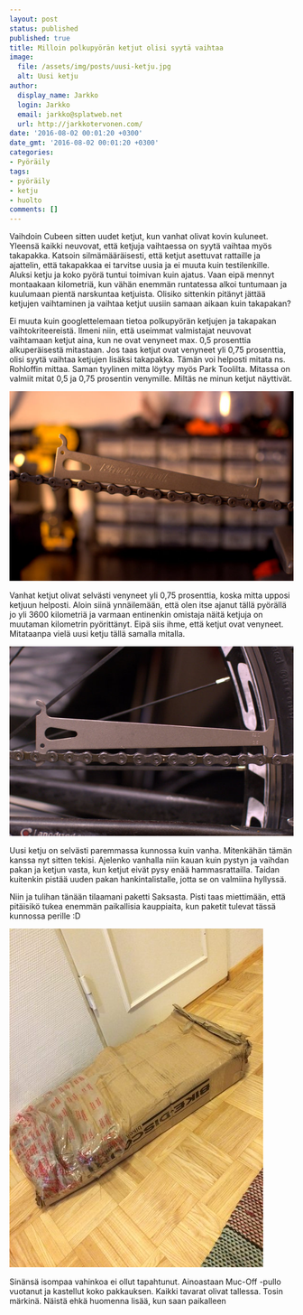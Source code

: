 ```yaml
---
layout: post
status: published
published: true
title: Milloin polkupyörän ketjut olisi syytä vaihtaa
image:
  file: /assets/img/posts/uusi-ketju.jpg
  alt: Uusi ketju
author:
  display_name: Jarkko
  login: Jarkko
  email: jarkko@splatweb.net
  url: http://jarkkotervonen.com/
date: '2016-08-02 00:01:20 +0300'
date_gmt: '2016-08-02 00:01:20 +0300'
categories:
- Pyöräily
tags:
- pyöräily
- ketju
- huolto
comments: []
---
```

Vaihdoin Cubeen sitten uudet ketjut, kun vanhat olivat kovin kuluneet. Yleensä kaikki neuvovat, että ketjuja vaihtaessa on syytä vaihtaa myös takapakka. Katsoin silmämääräisesti, että ketjut asettuvat rattaille ja ajattelin, että takapakkaa ei tarvitse uusia ja ei muuta kuin testilenkille. Aluksi ketju ja koko pyörä tuntui toimivan kuin ajatus. Vaan eipä mennyt montaakaan kilometriä, kun vähän enemmän runtatessa alkoi tuntumaan ja kuulumaan pientä narskuntaa ketjuista. Olisiko sittenkin pitänyt jättää ketjujen vaihtaminen ja vaihtaa ketjut uusiin samaan aikaan kuin takapakan?

Ei muuta kuin googlettelemaan tietoa polkupyörän ketjujen ja takapakan vaihtokriteereistä. Ilmeni niin, että useimmat valmistajat neuvovat vaihtamaan ketjut aina, kun ne ovat venyneet max. 0,5 prosenttia alkuperäisestä mitastaan. Jos taas ketjut ovat venyneet yli 0,75 prosenttia, olisi syytä vaihtaa ketjujen lisäksi takapakka. Tämän voi helposti mitata ns. Rohloffin mittaa. Saman tyylinen mitta löytyy myös Park Toolilta. Mitassa on valmiit mitat 0,5 ja 0,75 prosentin venymille. Miltäs ne minun ketjut näyttivät.

<amp-img src="/assets/img/posts/venynyt-ketju.jpg" alt="Venynyt ketju" width="1200" height="800" layout="responsive">
  <noscript><img src="/assets/img/posts/venynyt-ketju.jpg" alt="Venynyt ketju" /></noscript>
</amp-img>

Vanhat ketjut olivat selvästi venyneet yli 0,75 prosenttia, koska mitta upposi ketjuun helposti. Aloin siinä ynnäilemään, että olen itse ajanut tällä pyörällä jo yli 3600 kilometriä ja varmaan entinenkin omistaja näitä ketjuja on muutaman kilometrin pyörittänyt. Eipä siis ihme, että ketjut ovat venyneet. Mitataanpa vielä uusi ketju tällä samalla mitalla.

<amp-img src="/assets/img/posts/uusi-ketju.jpg" alt="Uusi ketju" width="1200" height="800" layout="responsive">
  <noscript><img src="/assets/img/posts/uusi-ketju.jpg" alt="Uusi ketju" /></noscript>
</amp-img>

Uusi ketju on selvästi paremmassa kunnossa kuin vanha. Mitenkähän tämän kanssa nyt sitten tekisi. Ajelenko vanhalla niin kauan kuin pystyn ja vaihdan pakan ja ketjun vasta, kun ketjut eivät pysy enää hammasrattailla. Taidan kuitenkin pistää uuden pakan hankintalistalle, jotta se on valmiina hyllyssä.

Niin ja tulihan tänään tilaamani paketti Saksasta. Pisti taas miettimään, että pitäisikö tukea enemmän paikallisia kauppiaita, kun paketit tulevat tässä kunnossa perille :D

<amp-img src="/assets/img/posts/bike-discount-tilaus-e1470158969870.jpg" alt="Bike Discount -tilaus" width="2448" height="3264" layout="responsive">
  <noscript><img src="/assets/img/posts/bike-discount-tilaus-e1470158969870.jpg" alt="Bike Discount -tilaus" /></noscript>
</amp-img>

Sinänsä isompaa vahinkoa ei ollut tapahtunut. Ainoastaan Muc-Off -pullo vuotanut ja kastellut koko pakkauksen. Kaikki tavarat olivat tallessa. Tosin märkinä. Näistä ehkä huomenna lisää, kun saan paikalleen
